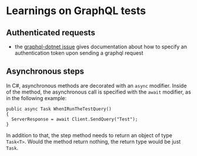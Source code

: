 # Learnings on GraphQL tests

## Authenticated requests

* the [graphql-dotnet issue](https://github.com/graphql-dotnet/graphql-client/issues/32) gives documentation about how to specify an authentication token upon sending a graphql request

## Asynchronous steps

In C#, asynchronous methods are decorated with an `async` modifier. Inside of the method, the asynchronous call is specified with the `await` modifier, as in the following example:

```
public async Task WhenIRunTheTestQuery()
{
  ServerResponse = await Client.SendQuery("Test");
}
```

In addition to that, the step method needs to return an object of type `Task<T>`. Would the method return nothing, the return type would be just `Task`. 